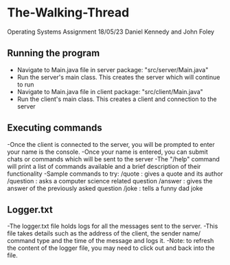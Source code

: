 # The-Walking-Thread
Operating Systems Assignment 18/05/23
Daniel Kennedy and John Foley

## Running the program
- Navigate to Main.java file in server package: "src/server/Main.java"
- Run the server's main class. This creates the server which will continue to run
- Navigate to Main.java file in client package: "src/client/Main.java"
- Run the client's main class. This creates a client and connection to the server

## Executing commands
-Once the client is connected to the server, you will be prompted to enter your name is the console. 
-Once your name is entered, you can submit chats or commands which will be sent to the server
-The "/help" command will print a list of commands available and a brief description of their functionality
-Sample commands to try: /quote : gives a quote and its author 
                        /question : asks a computer science related question
                        /answer : gives the answer of the previously asked question
                        /joke : tells a funny dad joke

## Logger.txt
-The logger.txt file holds logs for all the messages sent to the server.
-This file takes details such as the address of the client, the sender name/ command type and the time of the message and logs it. 
-Note: to refresh the content of the logger file, you may need to click out and back into the file. 
